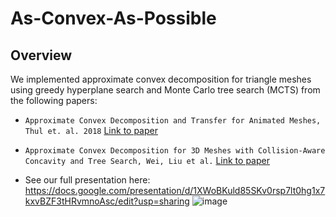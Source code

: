# As-Convex-As-Possible

## Overview

We implemented approximate convex decomposition for triangle meshes using greedy hyperplane search and Monte Carlo tree search (MCTS) from the following papers:
- `Approximate Convex Decomposition and Transfer for Animated Meshes, Thul et. al. 2018` [Link to paper](https://www.microsoft.com/en-us/research/uploads/prod/2019/09/a226-thul.pdf)
- `Approximate Convex Decomposition for 3D Meshes with Collision-Aware Concavity and Tree Search, Wei, Liu et al.` [Link to paper](https://colin97.github.io/CoACD/)

- See our full presentation here: https://docs.google.com/presentation/d/1XWoBKuld85SKv0rsp7lt0hg1x7kxvBZF3tHRvmnoAsc/edit?usp=sharing
![image](https://github.com/obloomfield/as-convex-as-possible/assets/73147583/b3546e66-651a-4abb-9167-b6bb97b0e274)

